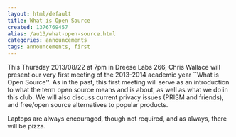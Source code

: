 ```yaml
---
layout: html/default
title: What is Open Source
created: 1376769457
alias: /au13/what-open-source.html
categories: announcements
tags: announcements, first
---
```

This Thursday 2013/08/22 at 7pm in Dreese Labs 266, Chris Wallace will present our very first meeting of the 2013-2014 academic year ``What is Open Source''. As in the past, this first meeting will serve as an introduction to what the term open source means and is about, as well as what we do in this club. We will also discuss current privacy issues (PRISM and friends), and free/open source alternatives to popular products.

Laptops are always encouraged, though not required, and as always, there will be pizza.
